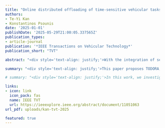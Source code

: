 ```yaml
---
title: "Online distributed offloading of time‑sensitive vehicular tasks in edge‑cloud systems"
authors:
- Te-Yi Kan
- Konstantinos Psounis
date: '2025-01-01'
publishDate: '2025-05-29T21:00:05.337565Z'
publication_types:
- article-journal
publication: '*IEEE Transactions on Vehicular Technology*'
publication_short: "TVT"

abstract: "<div style='text-align: justify;'>With the integration of several types of sensors, vehicles are able to detect and identify objects in their surrounding, enabling them to provide vital road information to Automated Driving Systems (ADS) or drivers using Advanced Driving Assistance Systems (ADAS) to perform functions such as crash avoidance, crosswalk detection, navigation, etc. Recently, it has been proposed to identify, process, and even display information using machine learning (ML) modules. However, performing ML tasks within vehicles is challenging due to their resource-intensive and delay-sensitive nature. To this end, we investigate an edge-cloud-assisted system and propose a Threshold-based Online Distributed Offloading and Resource Allocation mechanism (TODORA) to reduce task duration by optimizing task offloading decisions and resource allocation. TODORA takes into account communication and other protocol-related overheads, making it applicable to real-world scenarios. Simulation results demonstrate the superiority of TODORA over the periodic optimal solution and state-of-the-art practical schemes. We also show that the computation overhead of TODORA is relatively low as compared to the overall task duration and delay tolerance of tasks, verifying its suitability in practical systems.</div>"

summary: "<div style='text-align: justify;'>This paper proposes TODORA, a threshold-based online offloading and resource allocation framework for edge-cloud-assisted vehicular systems. Aimed at reducing task duration in delay-sensitive machine learning applications, TODORA optimizes offloading decisions while accounting for real-world overheads. Simulations show its superior performance and low computation overhead compared to existing schemes, making it well-suited for practical deployment in intelligent vehicles.</div>"

# summary: "<div style='text-align: justify;'>In this work, we investigate an edge-cloud-assisted vehicular networking system and propose a Threshold-based Online Distributed Offloading and Resource Allocation mechanism (TODORA) to reduce task duration by optimizing task offloading decisions and resource allocation.</div>"

links:
- icon: link
  icon_pack: fas
  name: IEEE TVT 
  url: https://ieeexplore.ieee.org/abstract/document/11051063
url_pdf: uploads/kan-tvt-2025

featured: true
---
```

